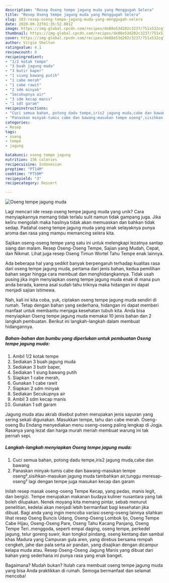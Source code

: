 ```yaml
---
description: "Resep Oseng tempe jagung muda yang Menggugah Selera"
title: "Resep Oseng tempe jagung muda yang Menggugah Selera"
slug: 103-resep-oseng-tempe-jagung-muda-yang-menggugah-selera
date: 2020-09-22T01:35:52.081Z
image: https://img-global.cpcdn.com/recipes/de88e53d202c3237/751x532cq70/oseng-tempe-jagung-muda-foto-resep-utama.jpg
thumbnail: https://img-global.cpcdn.com/recipes/de88e53d202c3237/751x532cq70/oseng-tempe-jagung-muda-foto-resep-utama.jpg
cover: https://img-global.cpcdn.com/recipes/de88e53d202c3237/751x532cq70/oseng-tempe-jagung-muda-foto-resep-utama.jpg
author: Virgie Shelton
ratingvalue: 4.1
reviewcount: 8
recipeingredient:
- "1/2 kotak tempe"
- "3 buah jagung muda"
- "3 butir baper"
- "1 siung bawang putih"
- "1 cabe merah"
- "1 cabe rawit"
- "2 sdm minyak"
- "Secukupnya air"
- "3 sdm kecap manis"
- "1 sdt garam"
recipeinstructions:
- "Cuci semua bahan, potong dadu tempe,iris2 jagung muda,cabe dan bawang"
- "Panaskan minyak-tumis cabe dan bawang-masukan tempe oseng²,sisihkan-masukan jagung muda tambahkan air,tunggu meresap-oseng² lagi dengan tempe juga masukan kecap dan garam"
categories:
- Resep
tags:
- oseng
- tempe
- jagung

katakunci: oseng tempe jagung 
nutrition: 156 calories
recipecuisine: Indonesian
preptime: "PT14M"
cooktime: "PT50M"
recipeyield: "3"
recipecategory: Dessert

---
```



![Oseng tempe jagung muda](https://img-global.cpcdn.com/recipes/de88e53d202c3237/751x532cq70/oseng-tempe-jagung-muda-foto-resep-utama.jpg)

Lagi mencari ide resep oseng tempe jagung muda yang unik? Cara menyiapkannya memang tidak terlalu sulit namun tidak gampang juga. Jika keliru mengolah maka hasilnya tidak akan memuaskan dan bahkan tidak sedap. Padahal oseng tempe jagung muda yang enak selayaknya punya aroma dan rasa yang mampu memancing selera kita.

Sajikan oseng-oseng tempe yang satu ini untuk melengkapi lezatnya santap siang dan malam. Resep Oseng-Oseng Tempe, Sajian yang Mudah, Cepat, dan Nikmat. Lihat juga resep Oseng Timun Wortel Tahu Tempe enak lainnya.

Ada beberapa hal yang sedikit banyak berpengaruh terhadap kualitas rasa dari oseng tempe jagung muda, pertama dari jenis bahan, kedua pemilihan bahan segar hingga cara membuat dan menghidangkannya. Tidak usah pusing jika ingin menyiapkan oseng tempe jagung muda enak di mana pun anda berada, karena asal sudah tahu triknya maka hidangan ini dapat menjadi sajian istimewa.


Nah, kali ini kita coba, yuk, ciptakan oseng tempe jagung muda sendiri di rumah. Tetap dengan bahan yang sederhana, hidangan ini dapat memberi manfaat untuk membantu menjaga kesehatan tubuh kita. Anda bisa menyiapkan Oseng tempe jagung muda memakai 10 jenis bahan dan 2 langkah pembuatan. Berikut ini langkah-langkah dalam membuat hidangannya.

<!--inarticleads1-->

##### Bahan-bahan dan bumbu yang diperlukan untuk pembuatan Oseng tempe jagung muda:

1. Ambil 1/2 kotak tempe
1. Sediakan 3 buah jagung muda
1. Sediakan 3 butir baper,
1. Sediakan 1 siung bawang putih
1. Siapkan 1 cabe merah,
1. Gunakan 1 cabe rawit
1. Siapkan 2 sdm minyak
1. Sediakan Secukupnya air
1. Ambil 3 sdm kecap manis
1. Gunakan 1 sdt garam


Jagung muda atau akrab disebut putren merupakan jenis sayuran yang sering sekali digunakan. Masukkan tempe, tahu dan cabe merah. Oseng-oseng Bu Endang menyediakan menu oseng-oseng paling lengkap di Jogja. Rasanya yang lezat dan harga murah meriah membuat warung ini tak pernah sepi. 

<!--inarticleads2-->

##### Langkah-langkah menyiapkan Oseng tempe jagung muda:

1. Cuci semua bahan, potong dadu tempe,iris2 jagung muda,cabe dan bawang
1. Panaskan minyak-tumis cabe dan bawang-masukan tempe oseng²,sisihkan-masukan jagung muda tambahkan air,tunggu meresap-oseng² lagi dengan tempe juga masukan kecap dan garam


Inilah resep masak oseng-oseng Tempe Kecap, yang pedas, manis legit, dan bergizi. Tempe merupakan makanan budaya kuliner nusantara yang tak boleh dilupakan. Nenek moyang kita memang pintar, sebab menurut penelitian, kedelai akan menjadi lebih bermanfaat bagi kesehatan jika dibuat. Bagi anda yang ingin mencoba variasi oseng-oseng lainnya silahkan lihat resep Oseng Buncis Udang, Oseng-Oseng Lombok Ijo, Oseng Tempe Cabe Hijau, Oseng-Oseng Pare, Oseng Tahu Kacang Panjang, Oseng Tempe Teri..menggoda, seperti empal daging, oseng tempe, perkedel jagung, telur goreng suwir, ikan tongkol pindang, oseng kentang dan sambal khas Madura yang Campuran gula aren, yang direbus bersama rempah cengkeh, jahe dan pala serta air pandan, yang disajikan dengan dicampur kelapa muda atau. Resep Oseng-Oseng Jagung Manis yang dibuat dari bahan yang sederhana ini punya rasa yang enak banget. 

Bagaimana? Mudah bukan? Itulah cara membuat oseng tempe jagung muda yang bisa Anda praktikkan di rumah. Semoga bermanfaat dan selamat mencoba!
